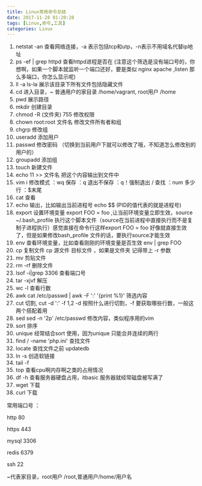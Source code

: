 ```yaml
---
title: Linux常用命令总结
date: 2017-11-28 01:20:28
tags: [Linux,命令,工具]
categories: Linux
---
```


1. netstat -an  查看网络连接，-a 表示包括tcp和utp，-n表示不用域名代替ip地址 
2. ps -ef | grep httpd  查看httpd进程是否在 (注意这个筛选是没有端口号的，你想啊，如果一个脚本就监听一个端口还好，要是类似 nginx apache ,listen 那么多端口，你怎么显示呢)
3. ll -a ls-la  展示该目录下所有文件包括隐藏文件
4. cd  进入目录，~ 普通用户的家目录 /home/vagrant, root用户 /home
5. pwd 展示路径
6. mkdir  创建目录
7. chmod -R (文件夹)  755 修改权限
8. chown root:root 文件名 修改文件所有者和组
9. chgrp  修改组
10. useradd  添加用户
11. passwd 修改密码  （切换到当前用户下就可以修改了哦，不知道怎么修改别的用户的）
12. groupadd 添加组 
13. touch 新建文件
14. echo 11 >> 文件名 把这个内容输出到文件中
15. vim  i 修改模式 ：wq 保存  ：q 退出不保存 ：q！强制退出  /  查找  ：num 多少行  ：$末尾  
16. cat  查看
17. echo 输出，比如输出当前进程号 echo  $$ (PID的值代表的就是进程号)
18. export 设置环境变量 export FOO = foo ,让当前环境变量立即生效，source ~/.bash_profile 执行这个脚本文件（source在当前进程中直接执行而不是复制子进程执行）感觉直接在命令行这样export FOO = foo 好像就直接生效了，但是如果修改bash_profile 文件的话，要执行source才能生效
19. env 查看环境变量，比如查看刚刚的环境变量是否生效 env | grep FOO 
20. cp 复制文件  cp 源文件 目标文件 ，如果是文件夹 记得带上 -r 参数
21. mv 剪贴文件
22. rm -rf 删除文件
23. lsof -i|grep 3306 查看端口号
24. tar -xjvf  解压
25. wc -l 查看行数
26. awk   cat /etc/passwd | awk -F ':' '{print %1}'  筛选内容
27. cut  切割, cut -d ':' -f 1,2   -d 按照什么进行切割，-f 要获取哪些行数，一般这两个搭配着用
28. sed  sed -n '2p' /etc/passwd  修改内容，类似程序用的vim
29. sort 排序
30. unique  经常结合sort 使用，因为unique 只能合并连续的两行
31. find  / -name 'php.ini'  查找文件
32. locate  查找文件之前 updatedb
33. ln -s  创造软链接
34. tail -f 
35. top 查看cpu啊内存啊之类的占用情况
36. df -h 查看服务器硬盘占用，itbasic 服务器就经常磁盘被写满了
37. wget 下载
38. curl 下载


常用端口号 ：

http 80

 https 443

mysql  3306

redis 6379

ssh 22



~代表家目录，root用户 /root,普通用户/home/用户名